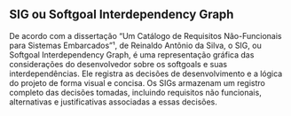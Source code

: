 ## SIG ou Softgoal Interdependency Graph

De acordo com  a dissertação “Um Catálogo de Requisitos Não-Funcionais para Sistemas Embarcados”¹, de Reinaldo Antônio da Silva, o SIG, ou Softgoal Interdependency Graph, é uma representação gráfica das considerações do desenvolvedor sobre os softgoals e suas interdependências. Ele registra as decisões de desenvolvimento e a lógica do projeto de forma visual e concisa. Os SIGs armazenam um registro completo das decisões tomadas, incluindo requisitos não funcionais, alternativas e justificativas associadas a essas decisões.
